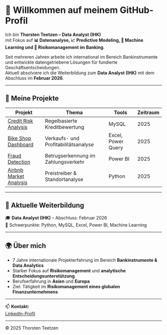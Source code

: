 # 👋 Willkommen auf meinem GitHub-Profil

Ich bin **Thorsten Teetzen – Data Analyst (IHK)**  
mit Fokus auf **📊 Datenanalyse, 📈 Predictive Modeling, 🧠 Machine Learning und 💼 Risikomanagement im Banking**.

Seit mehreren Jahren arbeite ich international im Bereich Bankinstrumente und entwickle datengetriebene Lösungen für fundierte Geschäftsentscheidungen.  
Aktuell absolviere ich die Weiterbildung zum **Data Analyst (IHK)** mit dem Abschluss im **Februar 2026**.

---

## 📁 Meine Projekte
| Projekt | Thema | Tools | Zeitraum |
|----------|--------|--------|----------|
| [Credit Risk Analysis](https://github.com/Thor100stud/credit-risk-analysis-mysql) | Regelbasierte Kreditbewertung | MySQL | 2025 |
| [Bike Shop Dashboard](https://github.com/Thor100stud/bike-shop-excel-dashboard) | Verkaufs- und Profitabilitätsanalyse | Excel, Power Query | 2025 |
| [Fraud Detection](https://github.com/Thor100stud/fraud-detection-powerbi) | Betrugserkennung im Zahlungsverkehr | Power BI | 2025 |
| [Airbnb Market Analysis](https://github.com/Thor100stud/airbnb-market-analysis-python) | Preistreiber & Standortanalyse | Python | 2025 |

---


## 🧠 Aktuelle Weiterbildung
🎓 **Data Analyst (IHK)** – Abschluss: Februar 2026  
📘 Schwerpunkte: Python, MySQL, Excel, Power BI, Machine Learning  

---

## 🌍 Über mich
- 7 Jahre internationale Projekterfahrung im Bereich **Bankinstrumente & Data Analytics**  
- Starker Fokus auf **Risikomanagement** und **analytische Entscheidungsunterstützung**  
- Berufserfahrung in **Asien** und **Europa**  
- Ziel: Tätigkeit im **Risikomanagement eines globalen Finanzunternehmens**

---

📫 **Kontakt:**  
[LinkedIn-Profil](https://www.linkedin.com/in/thorsten-teetzen-744891350)

---

© 2025 Thorsten Teetzen
